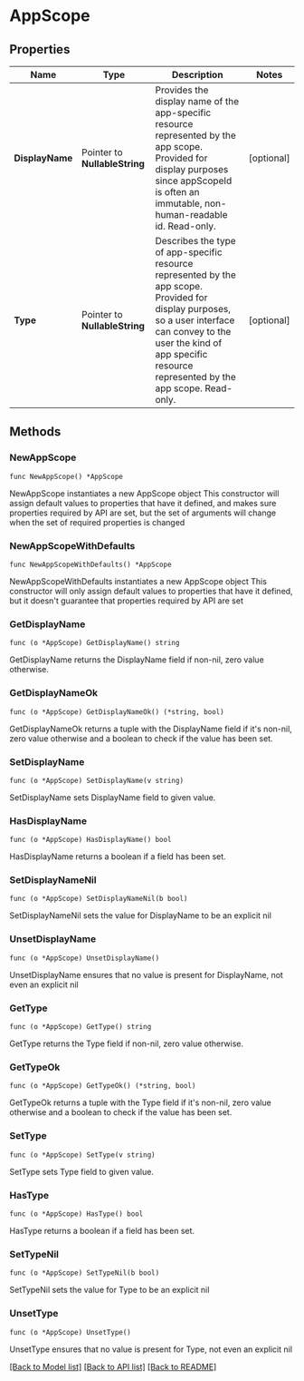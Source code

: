 # AppScope

## Properties

Name | Type | Description | Notes
------------ | ------------- | ------------- | -------------
**DisplayName** | Pointer to **NullableString** | Provides the display name of the app-specific resource represented by the app scope. Provided for display purposes since appScopeId is often an immutable, non-human-readable id. Read-only. | [optional] 
**Type** | Pointer to **NullableString** | Describes the type of app-specific resource represented by the app scope. Provided for display purposes, so a user interface can convey to the user the kind of app specific resource represented by the app scope. Read-only. | [optional] 

## Methods

### NewAppScope

`func NewAppScope() *AppScope`

NewAppScope instantiates a new AppScope object
This constructor will assign default values to properties that have it defined,
and makes sure properties required by API are set, but the set of arguments
will change when the set of required properties is changed

### NewAppScopeWithDefaults

`func NewAppScopeWithDefaults() *AppScope`

NewAppScopeWithDefaults instantiates a new AppScope object
This constructor will only assign default values to properties that have it defined,
but it doesn't guarantee that properties required by API are set

### GetDisplayName

`func (o *AppScope) GetDisplayName() string`

GetDisplayName returns the DisplayName field if non-nil, zero value otherwise.

### GetDisplayNameOk

`func (o *AppScope) GetDisplayNameOk() (*string, bool)`

GetDisplayNameOk returns a tuple with the DisplayName field if it's non-nil, zero value otherwise
and a boolean to check if the value has been set.

### SetDisplayName

`func (o *AppScope) SetDisplayName(v string)`

SetDisplayName sets DisplayName field to given value.

### HasDisplayName

`func (o *AppScope) HasDisplayName() bool`

HasDisplayName returns a boolean if a field has been set.

### SetDisplayNameNil

`func (o *AppScope) SetDisplayNameNil(b bool)`

 SetDisplayNameNil sets the value for DisplayName to be an explicit nil

### UnsetDisplayName
`func (o *AppScope) UnsetDisplayName()`

UnsetDisplayName ensures that no value is present for DisplayName, not even an explicit nil
### GetType

`func (o *AppScope) GetType() string`

GetType returns the Type field if non-nil, zero value otherwise.

### GetTypeOk

`func (o *AppScope) GetTypeOk() (*string, bool)`

GetTypeOk returns a tuple with the Type field if it's non-nil, zero value otherwise
and a boolean to check if the value has been set.

### SetType

`func (o *AppScope) SetType(v string)`

SetType sets Type field to given value.

### HasType

`func (o *AppScope) HasType() bool`

HasType returns a boolean if a field has been set.

### SetTypeNil

`func (o *AppScope) SetTypeNil(b bool)`

 SetTypeNil sets the value for Type to be an explicit nil

### UnsetType
`func (o *AppScope) UnsetType()`

UnsetType ensures that no value is present for Type, not even an explicit nil

[[Back to Model list]](../README.md#documentation-for-models) [[Back to API list]](../README.md#documentation-for-api-endpoints) [[Back to README]](../README.md)


